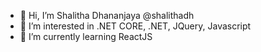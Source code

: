 - 👋 Hi, I’m Shalitha Dhananjaya @shalithadh
- 👀 I’m interested in .NET CORE, .NET, JQuery, Javascript
- 🌱 I’m currently learning ReactJS

<!---
shalithadh/shalithadh is a ✨ special ✨ repository because its `README.md` (this file) appears on your GitHub profile.
You can click the Preview link to take a look at your changes.
--->
